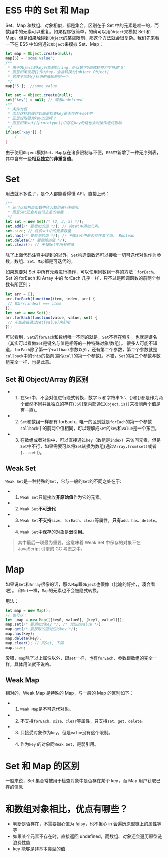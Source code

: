 # ES5 中的 Set 和 Map

Set、Map 和数组、对象相似，都是集合，区别在于 Set 中的元素是唯一的，而数组中的元素可以重复。如果程序很简单，的确可以用`Object`来模拟 Set 和 Map，但是如果触碰到`Object`的某些限制，那这个方法就会很复杂。我们先来看一下在 ES5 中如何通过`Object`来模拟 Set、Map：

```javascript
let map = Object.create(null);
map[5] = 'some value';
/**
 * 由于Object的key只能是String，所以数字5隐式转换为字符串'5'
 * 而且如果使用{}作为key，会被转换为[object Object]
 * 这样不同的{}标识的值却是同一个
 */
map['5'];  //some value

let set = Object.create(null);
set['key'] = null; // 或者undefined
/**
 * 条件为假
 * 而且这样的操作到底是检查key是否存在于set中
 * 还是说取键为key的值呢？
 * 而且如果set[[prototype]]中存在key的话也会对操作造成影响
 */
if(set['key']) {
	/ ...
}
```

由于使用`Object`模拟`Set、Map`存在诸多限制与不便，`ES6`中新增了一种无序列表，其中含有一些**相互独立**的**非重复值**。

# Set

用法就不多说了，是个人都能看得懂 API，直接上码：

```javascript
/**
 * 还可以给构造函数中传入数组进行初始化
 * 而且Set还会有自动去重的功能
 */
let set = new Set(/* [2, 3, 5] */);
set.add(/* 要增加的值 */); // 向set中添加元素。
set.size; // 目前set中的元素数量
set.has(/* 要检测的值 */); // 判断Set中是否存在某个值， Boolean
set.delete(/* 要删除的值 */);
set.clear(); // 干掉Set中所有的值
```

除了上面代码注释中提到的以外，`Set`构造函数还可以接收一切可迭代对象作为参数，数组、`Set、Map`都是可迭代的。

如果想要对 Set 中所有元素进行操作，可以使用同数组一样的方法：`forEach`。
Set 的 forEach 和 Array 中的 forEach 几乎一样，只不过是回调函数的前两个参数有所区别：

```javascript
let arr = [];
arr.forEach(functino(item, index, arr) {
 // 即arr[index] === item
});
let set = new Set();
arr.forEach(functino(value, value, set) {
 // 不能直接通过set[value]来引用
});
```

可以看到，`Set`的`forEach`和数组唯一不同的就是，`Set`不存在索引，也就是键名（其实可以看做`Set`是键名与值是相等的一种特殊对象/数组）。
很多人可能不知道，`forEach`除了第一个`callback`参数以外，还有第二个参数，第二个参数就是`callback`中的`this`的指向(类似`call`的第一个参数)。不错，`Set`的第二个参数与数组完全一样，也是此意。

## Set 和 Object/Array 的区别

- 1. 在`Set`中，不会对值进行隐式转换，数字 5 和字符串'5'、{}和{}都是作为两个截然不同并且独立的存在(`JS`引擎内部通过`Object.is()`来检测两个值是否一直)。
- 2. `Set`和数组一样都有 forEach，唯一的区别就是`forEach`的第一个参数`callback`中的前两个值相同，可以理解成`Set`的`key`和`value`是一个东西。
- 3. 在数组或者对象中，可以直接通过`key`（数组是`index`）来访问元素，但是`Set`中不行，如果需要可以将`Set`转换为数组(通过`Array.from(set)`或者`[...set]`)。

## Weak Set

`Weak Set`是一种特殊的`Set`，它与一般的`Set`的不同之处在于:

- 1. `Weak Set`只能接收**非原始值**作为它的元素。
- 2. `Weak Set`**不可迭代**
- 3. `Weak Set`**不支持**`size、forEach、clear`等属性，**只有**`add、has、delete`。
- 4. `Weak Set`中保存的对象是**弱引用**。

> 其中最后一项最为重要，这意味着 Weak Set 中保存的对象不在 JavaScript 引擎的 GC 考虑之中。

# Map

如果说`Set`和`Array`很像的话，那么`Map`跟`Object`也很像（比喻的好挫，，凑合看吧）。
和`Set`一样，`Map`的元素也不会被隐式转换。

用法：

```JavaScript
let map = new Map();
// 也可以：
let _map = new Map([[key0, value0], [key1, value1]]);
map.set(/* 要添加的key */, /* 对应的value */);
map.get(/* 要获取的值对应的key */);
map.has(key);
map.delete(key);
map.clear(); // 同Set, 下同
map.size;
```

没错，`map`除了以上属性以外，跟`set`一样，也有`forEach`，参数跟数组的完全一样，具体用法就不说咯。

## Weak Map

相对的，Weak Map 是特殊的 Map，与一般的 Map 的区别如下：

- 1. `Weak Map`是不可迭代对象。
- 2. 不支持`forEach、size、clear`等属性，只支持`set、get、delete`。
- 3. 只接受对象作为`key`，但是`value`没有这个限制。
- 4. 作为`key` 的对象同`Weak Set`，是弱引用。

# Set 和 Map 的区别

一般来说，Set 集合常被用于检查对象中是否存在某个 key，而 Map 用户获取已存的信息

# 和数组对象相比，优点有哪些？

- 判断是否存在，不需要担心值为 falsy，也不担心 in 会遍历原型链上的属性等等
- 如果某个元素不存在时，直接返回 undefined，而数组、对象还会遍历原型链浪费性能
- key 能够是非基本类型的值
